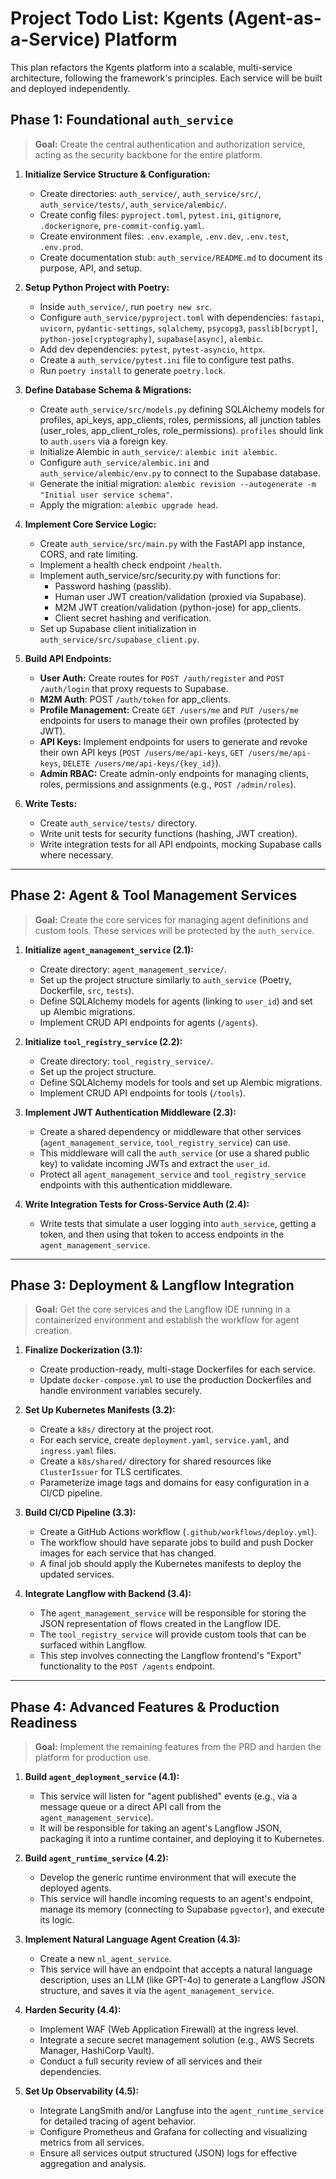 # Project Todo List: Kgents (Agent-as-a-Service) Platform

This plan refactors the Kgents platform into a scalable, multi-service architecture, following the framework's principles. Each service will be built and deployed independently.

## Phase 1: Foundational `auth_service`

> **Goal:** Create the central authentication and authorization service, acting as the security backbone for the entire platform.

1.  **Initialize Service Structure & Configuration:**

    - Create directories: `auth_service/`, `auth_service/src/`, `auth_service/tests/`, `auth_service/alembic/`.
    - Create config files: `pyproject.toml`, `pytest.ini`, `gitignore`, `.dockerignore`, `pre-commit-config.yaml`.
    - Create environment files: `.env.example`, `.env.dev`, `.env.test`, `.env.prod`.
    - Create documentation stub: `auth_service/README.md` to document its purpose, API, and setup.

2.  **Setup Python Project with Poetry:**

    - Inside `auth_service/`, run `poetry new src`.
    - Configure `auth_service/pyproject.toml` with dependencies: `fastapi`, `uvicorn`, `pydantic-settings`, `sqlalchemy`, `psycopg3`, `passlib[bcrypt]`, `python-jose[cryptography]`, `supabase[async]`, `alembic`.
    - Add dev dependencies: `pytest`, `pytest-asyncio`, `httpx`.
    - Create a `auth_service/pytest.ini` file to configure test paths.
    - Run `poetry install` to generate `poetry.lock`.

3.  **Define Database Schema & Migrations:**

    - Create `auth_service/src/models.py` defining SQLAlchemy models for profiles, api_keys, app_clients, roles, permissions, all junction tables (user_roles, app_client_roles, role_permissions). `profiles` should link to `auth.users` via a foreign key.
    - Initialize Alembic in `auth_service/`: `alembic init alembic`.
    - Configure `auth_service/alembic.ini` and `auth_service/alembic/env.py` to connect to the Supabase database.
    - Generate the initial migration: `alembic revision --autogenerate -m "Initial user service schema"`.
    - Apply the migration: `alembic upgrade head`.

4.  **Implement Core Service Logic:**

    - Create `auth_service/src/main.py` with the FastAPI app instance, CORS, and rate limiting.
    - Implement a health check endpoint `/health`.
    - Implement auth_service/src/security.py with functions for:
      - Password hashing (passlib).
      - Human user JWT creation/validation (proxied via Supabase).
      - M2M JWT creation/validation (python-jose) for app_clients.
      - Client secret hashing and verification.
    - Set up Supabase client initialization in `auth_service/src/supabase_client.py`.

5.  **Build API Endpoints:**

    - **User Auth:** Create routes for `POST /auth/register` and `POST /auth/login` that proxy requests to Supabase.
    - **M2M Auth**: POST `/auth/token` for app_clients.
    - **Profile Management:** Create `GET /users/me` and `PUT /users/me` endpoints for users to manage their own profiles (protected by JWT).
    - **API Keys:** Implement endpoints for users to generate and revoke their own API keys (`POST /users/me/api-keys`, `GET /users/me/api-keys`, `DELETE /users/me/api-keys/{key_id}`).
    - **Admin RBAC:** Create admin-only endpoints for managing clients, roles, permissions and assignments (e.g., `POST /admin/roles`).

6.  **Write Tests:**
    - Create `auth_service/tests/` directory.
    - Write unit tests for security functions (hashing, JWT creation).
    - Write integration tests for all API endpoints, mocking Supabase calls where necessary.

---

## Phase 2: Agent & Tool Management Services

> **Goal:** Create the core services for managing agent definitions and custom tools. These services will be protected by the `auth_service`.

1.  **Initialize `agent_management_service` (2.1):**

    - Create directory: `agent_management_service/`.
    - Set up the project structure similarly to `auth_service` (Poetry, Dockerfile, `src`, `tests`).
    - Define SQLAlchemy models for agents (linking to `user_id`) and set up Alembic migrations.
    - Implement CRUD API endpoints for agents (`/agents`).

2.  **Initialize `tool_registry_service` (2.2):**

    - Create directory: `tool_registry_service/`.
    - Set up the project structure.
    - Define SQLAlchemy models for tools and set up Alembic migrations.
    - Implement CRUD API endpoints for tools (`/tools`).

3.  **Implement JWT Authentication Middleware (2.3):**

    - Create a shared dependency or middleware that other services (`agent_management_service`, `tool_registry_service`) can use.
    - This middleware will call the `auth_service` (or use a shared public key) to validate incoming JWTs and extract the `user_id`.
    - Protect all `agent_management_service` and `tool_registry_service` endpoints with this authentication middleware.

4.  **Write Integration Tests for Cross-Service Auth (2.4):**
    - Write tests that simulate a user logging into `auth_service`, getting a token, and then using that token to access endpoints in the `agent_management_service`.

---

## Phase 3: Deployment & Langflow Integration

> **Goal:** Get the core services and the Langflow IDE running in a containerized environment and establish the workflow for agent creation.

1.  **Finalize Dockerization (3.1):**

    - Create production-ready, multi-stage Dockerfiles for each service.
    - Update `docker-compose.yml` to use the production Dockerfiles and handle environment variables securely.

2.  **Set Up Kubernetes Manifests (3.2):**

    - Create a `k8s/` directory at the project root.
    - For each service, create `deployment.yaml`, `service.yaml`, and `ingress.yaml` files.
    - Create a `k8s/shared/` directory for shared resources like `ClusterIssuer` for TLS certificates.
    - Parameterize image tags and domains for easy configuration in a CI/CD pipeline.

3.  **Build CI/CD Pipeline (3.3):**

    - Create a GitHub Actions workflow (`.github/workflows/deploy.yml`).
    - The workflow should have separate jobs to build and push Docker images for each service that has changed.
    - A final job should apply the Kubernetes manifests to deploy the updated services.

4.  **Integrate Langflow with Backend (3.4):**
    - The `agent_management_service` will be responsible for storing the JSON representation of flows created in the Langflow IDE.
    - The `tool_registry_service` will provide custom tools that can be surfaced within Langflow.
    - This step involves connecting the Langflow frontend's "Export" functionality to the `POST /agents` endpoint.

---

## Phase 4: Advanced Features & Production Readiness

> **Goal:** Implement the remaining features from the PRD and harden the platform for production use.

1.  **Build `agent_deployment_service` (4.1):**

    - This service will listen for "agent published" events (e.g., via a message queue or a direct API call from the `agent_management_service`).
    - It will be responsible for taking an agent's Langflow JSON, packaging it into a runtime container, and deploying it to Kubernetes.

2.  **Build `agent_runtime_service` (4.2):**

    - Develop the generic runtime environment that will execute the deployed agents.
    - This service will handle incoming requests to an agent's endpoint, manage its memory (connecting to Supabase `pgvector`), and execute its logic.

3.  **Implement Natural Language Agent Creation (4.3):**

    - Create a new `nl_agent_service`.
    - This service will have an endpoint that accepts a natural language description, uses an LLM (like GPT-4o) to generate a Langflow JSON structure, and saves it via the `agent_management_service`.

4.  **Harden Security (4.4):**

    - Implement WAF (Web Application Firewall) at the ingress level.
    - Integrate a secure secret management solution (e.g., AWS Secrets Manager, HashiCorp Vault).
    - Conduct a full security review of all services and their dependencies.

5.  **Set Up Observability (4.5):**
    - Integrate LangSmith and/or Langfuse into the `agent_runtime_service` for detailed tracing of agent behavior.
    - Configure Prometheus and Grafana for collecting and visualizing metrics from all services.
    - Ensure all services output structured (JSON) logs for effective aggregation and analysis.
